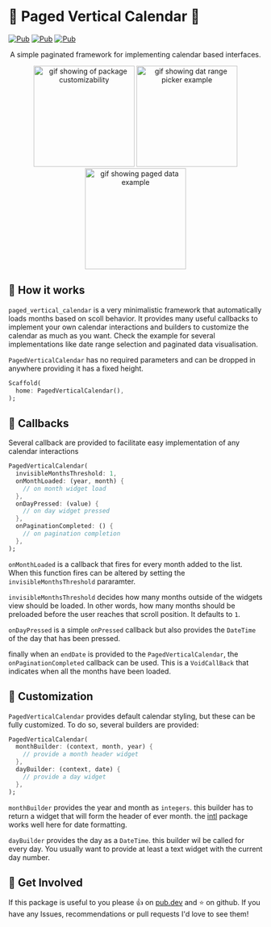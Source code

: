 # :calendar: Paged Vertical Calendar :calendar:

[![Pub](https://img.shields.io/pub/v/paged_vertical_calendar)](https://pub.dartlang.org/packages/paged_vertical_calendar)
[![Pub](https://img.shields.io/github/stars/casvanluijtelaar/paged_vertical_calendar)](https://github.com/casvanluijtelaar/paged_vertical_calendar)
[![Pub](https://img.shields.io/github/last-commit/casvanluijtelaar/paged_vertical_calendar)](https://github.com/casvanluijtelaar/paged_vertical_calendar)

<p align="center">
    A simple paginated framework for implementing calendar based interfaces.
</p>


<p align="center">
  <img src="https://github.com/casvanluijtelaar/paged_vertical_calendar/blob/master/assets/style_comp.gif?raw=true" alt="gif showing of package customizability" width="200"/>
  <img src="https://github.com/casvanluijtelaar/paged_vertical_calendar/blob/master/assets/range_comp.gif?raw=true" alt="gif showing dat range picker example" width="200"/>
  <img src="https://github.com/casvanluijtelaar/paged_vertical_calendar/blob/master/assets/paged_comp.gif?raw=true" alt="gif showing paged data example" width="200"/>
<p\>

## :hammer: How it works 
`paged_vertical_calendar` is a very minimalistic framework that automatically loads months based on scoll behavior. It provides many useful callbacks to implement your own calendar interactions and builders to customize the calendar as much as you want. Check the example for several implementations like date range selection and paginated data visualisation.

`PagedVerticalCalendar` has no required parameters and can be dropped in anywhere providing it has a fixed height.

```dart
Scaffold(
  home: PagedVerticalCalendar(),
);
```
## :loudspeaker: Callbacks

Several callback are provided to facilitate easy implementation of any calendar interactions

```dart
PagedVerticalCalendar(
  invisibleMonthsThreshold: 1,
  onMonthLoaded: (year, month) {
    // on month widget load 
  },
  onDayPressed: (value) {
    // on day widget pressed   
  },
  onPaginationCompleted: () {
    // on pagination completion
  },
);
```
`onMonthLoaded` is a callback that fires for every month added to the list. When this function fires can be altered by setting the `invisibleMonthsThreshold` pararamter. 

`invisibleMonthsThreshold` decides how many months outside of the widgets view should be loaded. In other words, how many months should be preloaded before the user reaches that scroll position. It defaults to `1`.

`onDayPressed` is a simple `onPressed` callback but also provides the `DateTime` of the day that has been pressed.

finally when an `endDate` is provided to the `PagedVerticalCalendar`, the `onPaginationCompleted` callback can be used. This is a `VoidCallBack` that indicates when all the months have been loaded.




## :art: Customization

 `PagedVerticalCalendar` provides default calendar styling, but these can be fully customized. To do so, several builders are provided:

```dart
PagedVerticalCalendar(
  monthBuilder: (context, month, year) {
    // provide a month header widget
  },
  dayBuilder: (context, date) {
    // provide a day widget
  },
);
```

`monthBuilder` provides the year and month as `integers`. this builder has to return a widget that will form the header of ever month. the [intl](https://pub.dev/packages/intl) package works well here for date formatting.

`dayBuilder` provides the day as a `DateTime`. this builder wil be called for every day. You usually want to provide at least a text widget with the current day number. 

## :wave: Get Involved

If this package is useful to you please :thumbsup: on [pub.dev](https://pub.dev/packages) and :star: on github. If you have any Issues, recommendations or pull requests I'd love to see them!